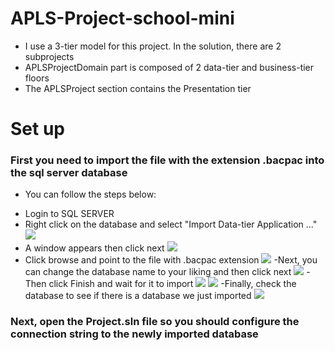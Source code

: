 # APLS-Project-school-mini
* I use a 3-tier model for this project. In the solution, there are 2 subprojects
* APLSProjectDomain part is composed of 2 data-tier and business-tier floors
* The APLSProject section contains the Presentation tier
# Set up
### First you need to import the file with the extension .bacpac into the sql server database
* You can follow the steps below:
- Login to SQL SERVER
- Right click on the database and select "Import Data-tier Application ..."
![](https://user-images.githubusercontent.com/54711078/64090332-d4b45800-cd74-11e9-9470-d501ebf3e745.png)
- A window appears then click next
![](https://user-images.githubusercontent.com/54711078/64090371-ff9eac00-cd74-11e9-8306-b9e79fbdeac1.png)
- Click browse and point to the file with .bacpac extension
![](https://user-images.githubusercontent.com/54711078/64090390-1b09b700-cd75-11e9-8861-769c873c261a.png)
-Next, you can change the database name to your liking and then click next
![](https://user-images.githubusercontent.com/54711078/64090391-2230c500-cd75-11e9-8dfc-a1a02a447e01.png)
-Then click Finish and wait for it to import
![](https://user-images.githubusercontent.com/54711078/64090398-28bf3c80-cd75-11e9-922a-89d1bf950c3c.png)
![](https://user-images.githubusercontent.com/54711078/64090401-2bba2d00-cd75-11e9-9d59-3ac1536b742b.png)
-Finally, check the database to see if there is a database we just imported
![](https://user-images.githubusercontent.com/54711078/64090404-2e1c8700-cd75-11e9-8a35-5f5feb89549d.png)

### Next, open the Project.sln file so you should configure the connection string to the newly imported database
